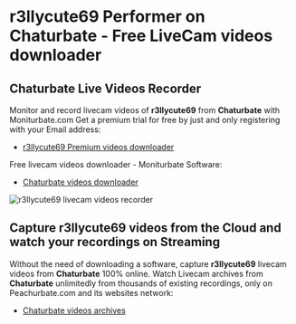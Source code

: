 # r3llycute69 Performer on Chaturbate - Free LiveCam videos downloader

## Chaturbate Live Videos Recorder

Monitor and record livecam videos of **r3llycute69** from **Chaturbate** with Moniturbate.com
Get a premium trial for free by just and only registering with your Email address:
* [r3llycute69 Premium videos downloader](https://moniturbate.com/request-demo-licence-key.html)

Free livecam videos downloader - Moniturbate Software:
* [Chaturbate videos downloader](https://moniturbate.com/moniturbate-download-software.html)

![r3llycute69 livecam videos recorder](https://peachurnet.com/templates/moniturbate-software.png)


## Capture r3llycute69 videos from the Cloud and watch your recordings on Streaming

Without the need of downloading a software, capture **r3llycute69** livecam videos from **Chaturbate** 100% online.
Watch Livecam archives from **Chaturbate** unlimitedly from thousands of existing recordings, only on Peachurbate.com and its websites network:
* [Chaturbate videos archives](https://peachurnet.com/)